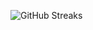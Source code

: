 ![GitHub Streaks](https://github-streaks-mqc9.onrender.com/streak/happilli/image?theme=midnight&cache_bust=1742894831)
